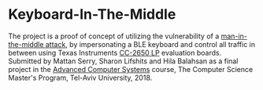 # Keyboard-In-The-Middle

The project is a proof of concept of utilizing the vulnerability of a [man-in-the-middle attack](https://en.wikipedia.org/wiki/Man-in-the-middle_attack), by impersonating a BLE keyboard and control all traffic in between using Texas Instruments [CC-2650 LP](http://www.ti.com/tool/launchxl-cc2650) evaluation boards.
Submitted by Mattan Serry, Sharon Lifshits and Hila Balahsan as a final project in the [Advanced Computer Systems](https://sivantoledoacademic.wordpress.com/teaching/advanced-computer-systems-fall-2017/) course, The Computer Science Master's Program, Tel-Aviv University, 2018.
